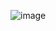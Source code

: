 ![image](https://user-images.githubusercontent.com/72425140/146701700-d871d38a-7d8d-454e-8ab8-a94c23588f1b.png)

